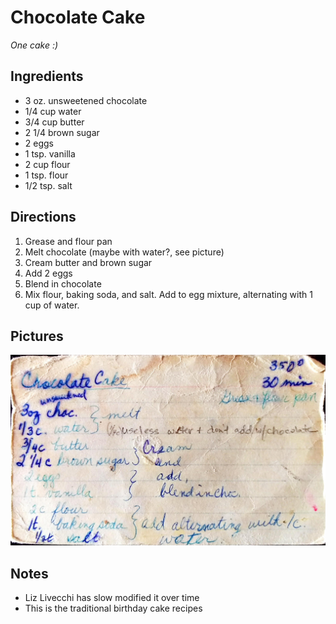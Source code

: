 Chocolate Cake
==========================================================

_One cake :)_

Ingredients
--------------------------------------------
* 3 oz. unsweetened chocolate 
* 1/4 cup water
* 3/4 cup butter
* 2 1/4 brown sugar
* 2 eggs
* 1 tsp. vanilla
* 2 cup flour
* 1 tsp. flour
* 1/2 tsp. salt

Directions
--------------------------------------------
1. Grease and flour pan
2. Melt chocolate (maybe with water?, see picture) 
3. Cream butter and brown sugar
4. Add 2 eggs
5. Blend in chocolate
6. Mix flour, baking soda, and salt. Add to egg mixture, alternating with 1 cup of water. 


Pictures
----------------------------------------------------
![Original Recipe](./imgs/ChocolateCake.jpg "Original Recipe")

Notes
---------------------------------------------------------
* Liz Livecchi has slow modified it over time
* This is the traditional birthday cake recipes
